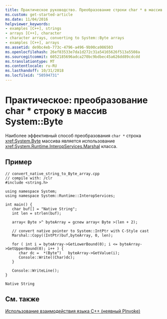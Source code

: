 ```yaml
---
title: Практическое руководство. Преобразование строки char * в массив System::Byte
ms.custom: get-started-article
ms.date: 11/04/2016
helpviewer_keywords:
- examples [C++], strings
- arrays [C++], character
- character arrays, converting to System::Byte arrays
- examples [C++], arrays
ms.assetid: de9bc4eb-773c-4796-a496-9b90ca986503
ms.openlocfilehash: 26ef83533e7da1d272c31a54165626f513a5508a
ms.sourcegitcommit: 6052185696adca270bc9bdbec45a626dd89cdcdd
ms.translationtype: MT
ms.contentlocale: ru-RU
ms.lasthandoff: 10/31/2018
ms.locfileid: "50594731"
---
```

# <a name="how-to-convert-char--string-to-systembyte-array"></a>Практическое: преобразование char \* строку в массив System::Byte

Наиболее эффективный способ преобразования `char *` строка <xref:System.Byte> массива является использование <xref:System.Runtime.InteropServices.Marshal> класса.

## <a name="example"></a>Пример

```
// convert_native_string_to_Byte_array.cpp
// compile with: /clr
#include <string.h>

using namespace System;
using namespace System::Runtime::InteropServices;

int main() {
   char buf[] = "Native String";
   int len = strlen(buf);

   array< Byte >^ byteArray = gcnew array< Byte >(len + 2);

   // convert native pointer to System::IntPtr with C-Style cast
   Marshal::Copy((IntPtr)buf,byteArray, 0, len);

   for ( int i = byteArray->GetLowerBound(0); i <= byteArray->GetUpperBound(0); i++ ) {
      char dc =  *(Byte^)   byteArray->GetValue(i);
      Console::Write((Char)dc);
   }

   Console::WriteLine();
}
```

```Output
Native String
```

## <a name="see-also"></a>См. также

[Использование взаимодействия языка C++ (неявный PInvoke)](../dotnet/using-cpp-interop-implicit-pinvoke.md)